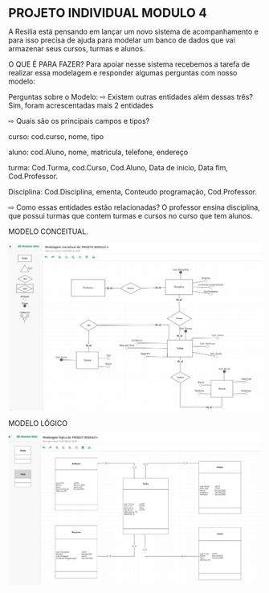 
<b><big><big><big> PROJETO INDIVIDUAL MODULO 4 </b></big></big></big>

A Resilia está pensando em lançar um novo sistema de acompanhamento e para isso precisa de ajuda para modelar um banco de dados que vai armazenar seus cursos, turmas e alunos.

O QUE É PARA FAZER?
Para apoiar nesse sistema recebemos a tarefa de realizar essa modelagem e responder algumas perguntas com nosso modelo:

Perguntas sobre o Modelo:
⇨ Existem outras entidades além dessas três?
Sim, foram acrescentadas mais 2 entidades

⇨ Quais são os principais campos e tipos?

curso: cod.curso, nome, tipo

aluno: cod.Aluno, nome, matricula, telefone, endereço 

turma: Cod.Turma, cod.Curso, Cod.Aluno, Data de inicio, Data fim, Cod.Professor.

Disciplina: Cod.Disciplina, ementa, Conteudo programação, Cod.Professor.

⇨ Como essas entidades estão relacionadas?
O professor ensina disciplina, que possui turmas que contem turmas e cursos no curso que tem alunos.

MODELO CONCEITUAL.



![texto](./modelo..conceitual.png)



MODELO LÓGICO

![texto](./modelo..logico.png)
